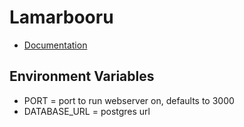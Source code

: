 # Lamarbooru

* [Documentation](https://aylamar.github.io/lamarbooru/)

## Environment Variables

- PORT = port to run webserver on, defaults to 3000
- DATABASE_URL = postgres url
